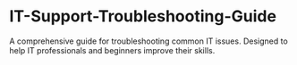 # IT-Support-Troubleshooting-Guide
A comprehensive guide for troubleshooting common IT issues. Designed to help IT professionals and beginners improve their skills.
